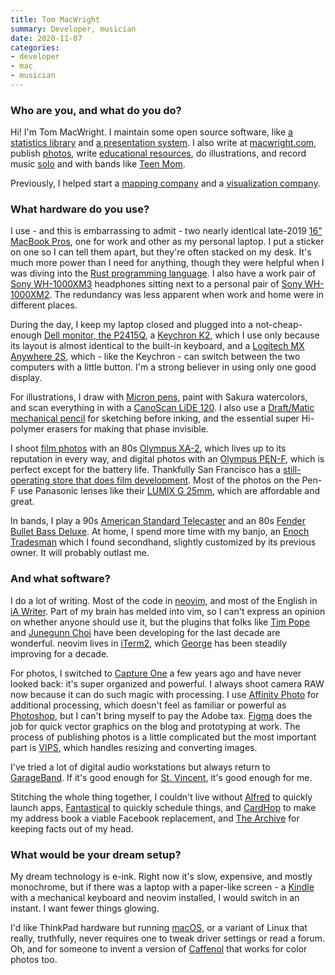 ```yaml
---
title: Tom MacWright
summary: Developer, musician
date: 2020-11-07
categories:
- developer
- mac
- musician
---
```


### Who are you, and what do you do?

Hi! I'm Tom MacWright. I maintain some open source software, like [a statistics library][simple-statistics] and [a presentation system][big]. I also write at [macwright.com](https://macwright.com/ "Tom's website."), publish [photos](https://macwright.com/photos/ "Tom's photos."), write [educational resources](https://mapschool.io/ "Tom's geographical information site."), do illustrations, and record music [solo](https://pueblo.bandcamp.com/ "Tom's Bandcamp page.") and with bands like [Teen Mom](http://teenmomdc.com/ "The Teen Mom website.").

Previously, I helped start a [mapping company][mapbox] and a [visualization company][observable].

### What hardware do you use?

I use - and this is embarrassing to admit - two nearly identical late-2019 [16" MacBook Pros][macbook-pro], one for work and other as my personal laptop. I put a sticker on one so I can tell them apart, but they're often stacked on my desk. It's much more power than I need for anything, though they were helpful when I was diving into the [Rust programming language][rust]. I also have a work pair of [Sony WH-1000XM3][wh-1000xm3] headphones sitting next to a personal pair of [Sony WH-1000XM2][wh-1000xm2]. The redundancy was less apparent when work and home were in different places.

During the day, I keep my laptop closed and plugged into a not-cheap-enough [Dell monitor, the P2415Q][p2415q], a [Keychron K2][k2.2], which I use only because its layout is almost identical to the built-in keyboard, and a [Logitech MX Anywhere 2S][mx-anywhere-2s], which - like the Keychron - can switch between the two computers with a little button. I'm a strong believer in using only one good display.

For illustrations, I draw with [Micron pens][pigma-micron], paint with Sakura watercolors, and scan everything in with a [CanoScan LiDE 120][canoscan-lide-120]. I also use a [Draft/Matic mechanical pencil][draft-matic] for sketching before inking, and the essential super Hi-polymer erasers for making that phase invisible.

I shoot [film photos](https://macwright.com/2020/07/07/windy.html "One of Tom's film photos.") with an 80s [Olympus XA-2][xa-2], which lives up to its reputation in every way, and digital photos with an [Olympus PEN-F][pen-f.2], which is perfect except for the battery life. Thankfully San Francisco has a [still-operating store that does film development](https://www.photoworkssf.com/ "A film development store in SF."). Most of the photos on the Pen-F use Panasonic lenses like their [LUMIX G 25mm][lumix-g-25mm-f1.7-asph], which are affordable and great.

In bands, I play a 90s [American Standard Telecaster][telecaster] and an 80s [Fender Bullet Bass Deluxe][bullet-bass]. At home, I spend more time with my banjo, an [Enoch Tradesman][tradesman] which I found secondhand, slightly customized by its previous owner. It will probably outlast me.

### And what software?

I do a lot of writing. Most of the code in [neovim][], and most of the English in [iA Writer][ia-writer]. Part of my brain has melded into vim, so I can't express an opinion on whether anyone should use it, but the plugins that folks like [Tim Pope](https://github.com/tpope/ "Tim's GitHub account.") and [Junegunn Choi](https://github.com/junegunn "Junegunn's GitHub account.") have been developing for the last decade are wonderful. neovim lives in [iTerm2][], which [George](https://www.patreon.com/gnachman "George's Patreon account.") has been steadily improving for a decade.

For photos, I switched to [Capture One][capture-one-pro] a few years ago and have never looked back: it's super organized and powerful. I always shoot camera RAW now because it can do such magic with processing. I use [Affinity Photo][affinity-photo] for additional processing, which doesn't feel as familiar or powerful as [Photoshop][], but I can't bring myself to pay the Adobe tax. [Figma][] does the job for quick vector graphics on the blog and prototyping at work. The process of publishing photos is a little complicated but the most important part is [VIPS][], which handles resizing and converting images.

I've tried a lot of digital audio workstations but always return to [GarageBand][]. If it's good enough for [St. Vincent](https://www.rollingstone.com/pro/features/apple-garageband-modern-music-784257/ "A Rolling Stone article about artists using GarageBand."), it's good enough for me.

Stitching the whole thing together, I couldn't live without [Alfred][] to quickly launch apps, [Fantastical][] to quickly schedule things, and [CardHop][] to make my address book a viable Facebook replacement, and [The Archive][the-archive] for keeping facts out of my head.

### What would be your dream setup?

My dream technology is e-ink. Right now it's slow, expensive, and mostly monochrome, but if there was a laptop with a paper-like screen - a [Kindle][] with a mechanical keyboard and neovim installed, I would switch in an instant. I want fewer things glowing.

I'd like ThinkPad hardware but running [macOS][], or a variant of Linux that really, truthfully, never requires one to tweak driver settings or read a forum. Oh, and for someone to invent a version of [Caffenol](https://en.wikipedia.org/wiki/Caffenol "The Wikipedia entry for Caffenol.") that works for color photos too.

[affinity-photo]: https://affinity.serif.com/en-us/photo/ "Photo editing software."
[alfred]: https://www.alfredapp.com/ "A launcher app for the Mac."
[big]: https://github.com/tmcw/big "Presentation software."
[bullet-bass]: https://en.wikipedia.org/wiki/Fender_Bullet_Bass "An electric bass guitar."
[canoscan-lide-120]: https://www.usa.canon.com/internet/portal/us/home/products/details/scanners/photo-scanner/canoscan-lide-120 "A scanner."
[capture-one-pro]: https://www.captureone.com/en/ "Photo editing software."
[cardhop]: https://flexibits.com/cardhop "Software for managing your contacts."
[draft-matic]: https://www.dickblick.com/products/alvin-draftmatic-pencil/ "A mechanical pencil."
[fantastical]: https://flexibits.com/fantastical "A calendaring app for the Mac."
[figma]: https://www.figma.com/ "A collaborative design prototype service."
[garageband]: https://www.apple.com/mac/garageband/ "An audio recording and editing tool for the Mac."
[ia-writer]: https://ia.net/writer/updates/ia-writer-for-mac "A full-screen writing tool for the Mac."
[iterm2]: https://iterm2.com/ "An alternative terminal application for macOS."
[k2.2]: https://www.keychron.com/products/keychron-k2-wireless-mechanical-keyboard "A wireless mechanical keyboard."
[kindle]: https://www.amazon.com/Kindle-Ereader-ebook-reader/dp/B007HCCNJU "A digital book reader."
[lumix-g-25mm-f1.7-asph]: https://shop.panasonic.com/cameras-and-camcorders/lumix-camera-lenses/fixed-focal-length/H-H025K.html "A mirrorless camera lens."
[macbook-pro]: https://www.apple.com/macbook-pro/ "A laptop."
[macos]: https://en.wikipedia.org/wiki/MacOS "An operating system for Mac hardware."
[mapbox]: https://www.mapbox.com/ "A developer's mapping platform."
[mx-anywhere-2s]: http://web.archive.org/web/20201203201523/https://www.logitech.com/en-us/products/mice/mx-anywhere-2s-flow.910-005132.html "A mouse"
[neovim]: https://neovim.io/ "A refactored vim."
[observable]: https://www.observablehq.com/ "A data visualisation service."
[p2415q]: https://www.dell.com/en-us/work/shop/dell-24-ultra-hd-4k-monitor-p2415q/apd/210-AGNK/monitors-monitor-accessories "A 24 inch 4K monitor."
[pen-f.2]: https://www.getolympus.com/us/en/pen-f.html "A 20 megapixel digital camera."
[photoshop]: https://www.adobe.com/products/photoshop.html "A bitmap image editor."
[pigma-micron]: http://web.archive.org/web/20200719070910/http://sakuraofamerica.com:80/pen-archival "A technical pen with archival pigmented ink."
[rust]: https://www.rust-lang.org/en-US/ "A programming language."
[simple-statistics]: https://github.com/simple-statistics/simple-statistics "A JavaScript statistics library."
[telecaster]: https://en.wikipedia.org/wiki/Fender_Telecaster "An electric guitar."
[the-archive]: https://zettelkasten.de/the-archive/ "Note taking software."
[tradesman]: https://enochbanjos.weebly.com/tradesman.html "A banjo."
[vips]: https://en.wikipedia.org/wiki/VIPS_(software) "Image processing software."
[wh-1000xm2]: https://www.sony.com/electronics/support/wireless-headphones-bluetooth-headphones/wh-1000xm2/manuals "On-ear wireless headphones."
[wh-1000xm3]: https://www.sony.com/electronics/headband-headphones/wh-1000xm3 "Wireless over-the-ear headphones."
[xa-2]: http://camerapedia.wikia.com/wiki/Olympus_XA#XA_2 "A compact film camera."
